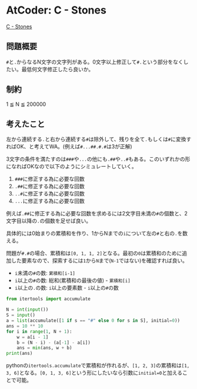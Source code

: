 # AtCoder: C - Stones

[C - Stones](https://atcoder.jp/contests/tenka1-2019-beginner/tasks/tenka1_2019_c)

## 問題概要

`#`と`.`からなるN文字の文字列がある。0文字以上修正して`#.`という部分をなくしたい。最低何文字修正したら良いか。

## 制約

1 ≦ N ≦ 200000

## 考えたこと

左から連続する`.`と右から連続する`#`は除外して、残りを全て`.`もしくは`#`に変換すればOK、と考えてWA。(例えば`#...##.#.#`は3が正解)

3文字の条件を満たすのは`###`や`...`の他にも`.##`や`..#`もある。このいずれかの形になればOKなので以下のようにシミュレートしていく。

1. `###`に修正する為に必要な回数
1. `.##`に修正する為に必要な回数
1. `..#`に修正する為に必要な回数
1. `...`に修正する為に必要な回数

例えば`.##`に修正する為に必要な回数を求めるには2文字目未満の`#`の個数と、2文字目以降の`.`の個数を足せば良い。

具体的には0始まりの累積和を作り、1からNまでの`i`について左の`#`と右の`.`を数える。

問題が`#.#`の場合、累積和は`[0, 1, 1, 2]`となる。最初の`0`は累積和のために追加した要素なので、探索するには`1`から`N`まで(`N-1`ではない)を確認すれば良い。

- `i`未満の`#`の数: `累積和[i-1]`
- `i`以上の`#`の数: 総和(累積和の最後の値) - `累積和[i]`
- `i`以上の`.`の数: `i`以上の要素数 - `i`以上の`#`の数

```python
from itertools import accumulate

N = int(input())
S = input()
a = list(accumulate([1 if s == "#" else 0 for s in S], initial=0))
ans = 10 ** 10
for i in range(1, N + 1):
    w = a[i - 1]
    b = (N - i) - (a[-1] - a[i])
    ans = min(ans, w + b)
print(ans)
```

pythonの`itertools.accumulate`で累積和が作れるが、`[1, 2, 3]`の累積和は`[1, 3, 6]`となる。`[0, 1, 3, 6]`という形にしたいなら引数に`initial=0`と加えることで可能。
